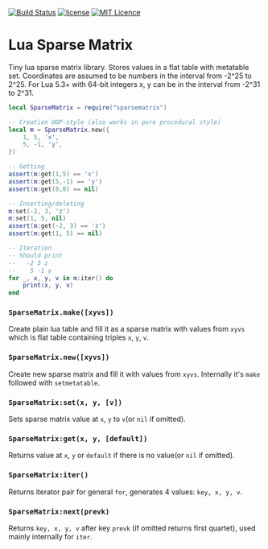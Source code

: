 [![Build Status](https://travis-ci.org/iskolbin/lsparsematrix.svg?branch=master)](https://travis-ci.org/iskolbin/lsparsematrix)
[![license](https://img.shields.io/badge/license-public%20domain-blue.svg)]()
[![MIT Licence](https://badges.frapsoft.com/os/mit/mit.svg?v=103)](https://opensource.org/licenses/mit-license.php)

Lua Sparse Matrix
=================

Tiny lua sparse matrix library. Stores values in a flat table with metatable
set. Coordinates are assumed to be numbers in the interval from -2^25 to 2^25.
For Lua 5.3+ with 64-bit integers x, y can be in the interval from -2^31 to 2^31.

```lua
local SparseMatrix = require("sparsematrix")

-- Creation OOP-style (also works in pure procedural style)
local m = SparseMatrix.new({
	1, 5, 'x',
	5, -1, 'y',
})

-- Getting
assert(m:get(1,5) == 'x')
assert(m:get(5,-1) == 'y')
assert(m:get(0,0) == nil)

-- Inserting/deleting
m:set(-2, 3, 'z')
m:set(1, 5, nil)
assert(m:get(-2, 3) == 'z')
assert(m:get(1, 5) == nil)

-- Iteration
-- Should print
--   -2 3 z
--    5 -1 y
for _, x, y, v in m:iter() do
	print(x, y, v)
end 
```

### `SparseMatrix.make([xyvs])`

Create plain lua table and fill it as a sparse matrix with values from `xyvs` which is
flat table containing triples `x`, `y`, `v`.


### `SparseMatrix.new([xyvs])`

Create new sparse matrix and fill it with values from `xyvs`. Internally it's `make`
followed with `setmetatable`.


### `SparseMatrix:set(x, y, [v])`

Sets sparse matrix value at `x`, `y` to `v`(or `nil` if omitted).


### `SparseMatrix:get(x, y, [default])`

Returns value at `x`, `y` or `default` if there is no value(or `nil` if omitted).


### `SparseMatrix:iter()`

Returns iterator pair for general `for`, generates 4 values: `key, x, y, v`.


### `SparseMatrix:next(prevk)`

Returns `key, x, y, v` after key `prevk` (if omitted returns first quartet),
used mainly internally for `iter`.
